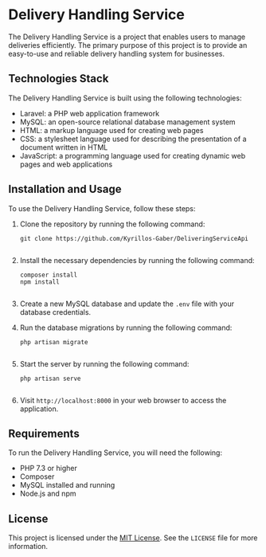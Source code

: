 # Delivery Handling Service

The Delivery Handling Service is a project that enables users to manage deliveries efficiently. The primary purpose of this project is to provide an easy-to-use and reliable delivery handling system for businesses.

## Technologies Stack

The Delivery Handling Service is built using the following technologies:

- Laravel: a PHP web application framework
- MySQL: an open-source relational database management system
- HTML: a markup language used for creating web pages
- CSS: a stylesheet language used for describing the presentation of a document written in HTML
- JavaScript: a programming language used for creating dynamic web pages and web applications

## Installation and Usage

To use the Delivery Handling Service, follow these steps:

1. Clone the repository by running the following command:

   ````
   git clone https://github.com/Kyrillos-Gaber/DeliveringServiceApi
   

2. Install the necessary dependencies by running the following command:

   ````
   composer install
   npm install
   

3. Create a new MySQL database and update the `.env` file with your database credentials.

4. Run the database migrations by running the following command:

   ````
   php artisan migrate
   

5. Start the server by running the following command:

   ````
   php artisan serve
   

6. Visit `http://localhost:8000` in your web browser to access the application.

## Requirements

To run the Delivery Handling Service, you will need the following:

- PHP 7.3 or higher
- Composer
- MySQL installed and running
- Node.js and npm

## License

This project is licensed under the [MIT License](https://opensource.org/licenses/MIT). See the `LICENSE` file for more information.

